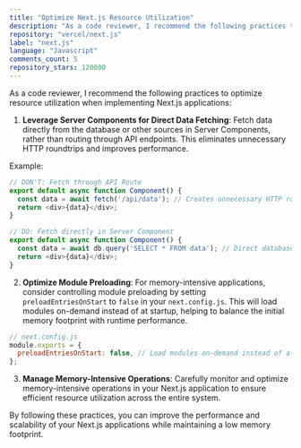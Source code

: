 ```yaml
---
title: "Optimize Next.js Resource Utilization"
description: "As a code reviewer, I recommend the following practices to optimize resource utilization when implementing Next.js applications."
repository: "vercel/next.js"
label: "next.js"
language: "Javascript"
comments_count: 5
repository_stars: 120000
---
```


As a code reviewer, I recommend the following practices to optimize resource utilization when implementing Next.js applications:

1. **Leverage Server Components for Direct Data Fetching**: Fetch data directly from the database or other sources in Server Components, rather than routing through API endpoints. This eliminates unnecessary HTTP roundtrips and improves performance.

Example:
```javascript
// DON'T: Fetch through API Route
export default async function Component() {
  const data = await fetch('/api/data'); // Creates unnecessary HTTP roundtrip
  return <div>{data}</div>;
}

// DO: Fetch directly in Server Component
export default async function Component() {
  const data = await db.query('SELECT * FROM data'); // Direct database access
  return <div>{data}</div>;
}
```

2. **Optimize Module Preloading**: For memory-intensive applications, consider controlling module preloading by setting `preloadEntriesOnStart` to `false` in your `next.config.js`. This will load modules on-demand instead of at startup, helping to balance the initial memory footprint with runtime performance.

```javascript
// next.config.js
module.exports = {
  preloadEntriesOnStart: false, // Load modules on-demand instead of at startup
};
```

3. **Manage Memory-Intensive Operations**: Carefully monitor and optimize memory-intensive operations in your Next.js application to ensure efficient resource utilization across the entire system.

By following these practices, you can improve the performance and scalability of your Next.js applications while maintaining a low memory footprint.